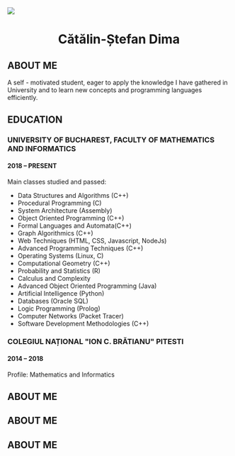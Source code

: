 <img src="https://media-exp1.licdn.com/dms/image/C5603AQEUczC6RTT3hQ/profile-displayphoto-shrink_200_200/0?e=1599091200&v=beta&t=WJ2CsWeGzRdNgTPRFhC75H_2vZBkBlQoLvrB_id0qH8" style="display:block; margin-left: auto; margin-right: auto;">
<h1 style="text-align:center">Cătălin-Ștefan Dima</h1>

<h2>ABOUT ME</h2>
<p>
A self - motivated student, eager to apply the knowledge I have gathered in
University and to learn new concepts and programming languages efficiently.
</p>

<h2>EDUCATION</h2>

<h3>UNIVERSITY OF BUCHAREST, FACULTY OF MATHEMATICS AND INFORMATICS</h3> 
<h4> 2018 – PRESENT</h4>

<p>Main classes studied and passed:<p>
<ul>
  <li>Data Structures and Algorithms (C++)</li>
  <li>Procedural Programming (C)</li>
  <li>System Architecture (Assembly)</li>
  <li>Object Oriented Programming (C++) </li>
  <li>Formal Languages and Automata(C++) </li>
  <li>Graph Algorithmics (C++) </li>
  <li>Web Techniques (HTML, CSS, Javascript, NodeJs) </li>
  <li>Advanced Programming Techniques (C++) </li>
  <li>Operating Systems (Linux, C) </li>
  <li>Computational Geometry (C++) </li>
  <li>Probability and Statistics (R) </li>
  <li>Calculus and Complexity </li>
  <li>Advanced Object Oriented Programming (Java) </li>
  <li>Artificial Intelligence (Python) </li>
  <li>Databases (Oracle SQL) </li>
  <li>Logic Programming (Prolog) </li>
  <li>Computer Networks (Packet Tracer) </li>
  <li>Software Development Methodologies (C++) </li> 
</ul>

<h3>COLEGIUL NAȚIONAL "ION C. BRĂTIANU" PITESTI</h3>
<h4>2014 – 2018</h4>

<p>Profile: Mathematics and Informatics</p>

<h2>ABOUT ME</h2>

<h2>ABOUT ME</h2>

<h2>ABOUT ME</h2>
